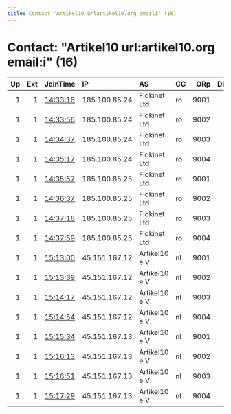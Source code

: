 ```yaml
---
title: Contact "Artikel10 urlartikel10.org emaili" (16)
---
```


# Contact: "Artikel10 url:artikel10.org email:i" (16)

|   Up |   Ext | JoinTime                                                                                              | IP            | AS             | CC   |   ORp |   Dirp | OS    | Version   | Nickname       |   eFamMembers |
|-----:|------:|:------------------------------------------------------------------------------------------------------|:--------------|:---------------|:-----|------:|-------:|:------|:----------|:---------------|--------------:|
|    1 |     1 | [14:33:16](https://nusenu.github.io/OrNetStats/w/relay/E6B0B9A76DDC86CF0C7D1D519C7F29445647EB25.html) | 185.100.85.24 | Flokinet Ltd   | ro   |  9001 |      0 | Linux | 0.4.7.13  | artikel10buc09 |           112 |
|    1 |     1 | [14:33:56](https://nusenu.github.io/OrNetStats/w/relay/DEEA6726D599008D656B3CBA1611D2361C7E2833.html) | 185.100.85.24 | Flokinet Ltd   | ro   |  9002 |      0 | Linux | 0.4.7.13  | artikel10buc10 |           112 |
|    1 |     1 | [14:34:37](https://nusenu.github.io/OrNetStats/w/relay/229C69D6C99ECF9FBFC08ED72F2BE34080EA86B7.html) | 185.100.85.24 | Flokinet Ltd   | ro   |  9003 |      0 | Linux | 0.4.7.13  | artikel10buc11 |           112 |
|    1 |     1 | [14:35:17](https://nusenu.github.io/OrNetStats/w/relay/AFD670E7B5D1B108710C8E4E3B2A409EB5509FB8.html) | 185.100.85.24 | Flokinet Ltd   | ro   |  9004 |      0 | Linux | 0.4.7.13  | artikel10buc12 |           112 |
|    1 |     1 | [14:35:57](https://nusenu.github.io/OrNetStats/w/relay/ABDDC1461F11280854474DDE523C98629C0F95E4.html) | 185.100.85.25 | Flokinet Ltd   | ro   |  9001 |      0 | Linux | 0.4.7.13  | artikel10buc13 |           112 |
|    1 |     1 | [14:36:37](https://nusenu.github.io/OrNetStats/w/relay/B0ABD6E73A61F372EEE907562B22CA34E5691C63.html) | 185.100.85.25 | Flokinet Ltd   | ro   |  9002 |      0 | Linux | 0.4.7.13  | artikel10buc14 |           112 |
|    1 |     1 | [14:37:18](https://nusenu.github.io/OrNetStats/w/relay/581C71EDFDCC5700673A5D61442C0E62ACB17831.html) | 185.100.85.25 | Flokinet Ltd   | ro   |  9003 |      0 | Linux | 0.4.7.13  | artikel10buc15 |           112 |
|    1 |     1 | [14:37:59](https://nusenu.github.io/OrNetStats/w/relay/999B22158336F98480403E3EB8A1931EFCF5C3EB.html) | 185.100.85.25 | Flokinet Ltd   | ro   |  9004 |      0 | Linux | 0.4.7.13  | artikel10buc16 |           112 |
|    1 |     1 | [15:13:00](https://nusenu.github.io/OrNetStats/w/relay/E00B29BB7CFC942F0919F340276F49CB6D3E1515.html) | 45.151.167.12 | Artikel10 e.V. | nl   |  9001 |      0 | Linux | 0.4.7.13  | artikel10ams09 |           112 |
|    1 |     1 | [15:13:39](https://nusenu.github.io/OrNetStats/w/relay/AEFFB7CD982326B56EA9787678BC06D2B28E10ED.html) | 45.151.167.12 | Artikel10 e.V. | nl   |  9002 |      0 | Linux | 0.4.7.13  | artikel10ams10 |           112 |
|    1 |     1 | [15:14:17](https://nusenu.github.io/OrNetStats/w/relay/2921A1AC1FE8ED91D94381AD8A5C4B74AE167151.html) | 45.151.167.12 | Artikel10 e.V. | nl   |  9003 |      0 | Linux | 0.4.7.13  | artikel10ams11 |           112 |
|    1 |     1 | [15:14:54](https://nusenu.github.io/OrNetStats/w/relay/5EEDD30D98032D07FE187D97C78F482B40DE2BAE.html) | 45.151.167.12 | Artikel10 e.V. | nl   |  9004 |      0 | Linux | 0.4.7.13  | artikel10ams12 |           112 |
|    1 |     1 | [15:15:34](https://nusenu.github.io/OrNetStats/w/relay/F655BA714ADC986ADB8C0DF7DEA049A39C7585ED.html) | 45.151.167.13 | Artikel10 e.V. | nl   |  9001 |      0 | Linux | 0.4.7.13  | artikel10ams13 |           112 |
|    1 |     1 | [15:16:13](https://nusenu.github.io/OrNetStats/w/relay/1B09CD7EF30C4BA4B7B59F7EBEC0E7A1AA5D74BC.html) | 45.151.167.13 | Artikel10 e.V. | nl   |  9002 |      0 | Linux | 0.4.7.13  | artikel10ams14 |           112 |
|    1 |     1 | [15:16:51](https://nusenu.github.io/OrNetStats/w/relay/FF75830CAEDE85B145DC6C6FBF4D0C548361557F.html) | 45.151.167.13 | Artikel10 e.V. | nl   |  9003 |      0 | Linux | 0.4.7.13  | artikel10ams15 |           112 |
|    1 |     1 | [15:17:29](https://nusenu.github.io/OrNetStats/w/relay/2EF2BBFF0F0E01D3B5DECB2ABE2C8B8459BDE15B.html) | 45.151.167.13 | Artikel10 e.V. | nl   |  9004 |      0 | Linux | 0.4.7.13  | artikel10ams16 |           112 |
